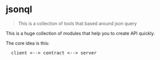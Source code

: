 # jsonql

> This is a collection of tools that based around json query

This is a huge collection of modules that help you to create API quickly.

The core idea is this:

<pre>
  client <--> contract <--> server
</pre>
